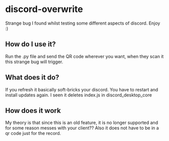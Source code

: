 # discord-overwrite
Strange bug I found whilst testing some different aspects of discord. Enjoy :)


## How do I use it?

Run the .py file and send the QR code wherever you want, when they scan it this strange bug will trigger.

## What does it do?

If you refresh it basically soft-bricks your discord. You have to restart and install updates again. I seen it deletes index.js in discord_desktop_core

## How does it work

My theory is that since this is an old feature, it is no longer supported and for some reason messes with your client?? Also it does not have to be in a qr code
just for the record.
